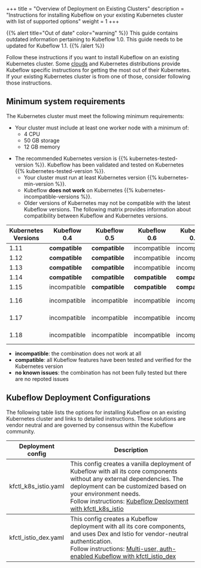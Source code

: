 +++
title = "Overview of Deployment on Existing Clusters"
description = "Instructions for installing Kubeflow on your existing Kubernetes cluster with list of supported options"
weight = 1
+++

{{% alert title="Out of date" color="warning" %}}
This guide contains outdated information pertaining to Kubeflow 1.0. This guide
needs to be updated for Kubeflow 1.1.
{{% /alert %}}


Follow these instructions if you want to install Kubeflow on an existing Kubernetes
cluster. Some [clouds](/docs/started/cloud) and Kubernetes distributions provide
Kubeflow specific instructions for getting the most out of their Kubernetes. If your
existing Kubernetes cluster is from one of those, consider following those instructions.

## Minimum system requirements

The Kubernetes cluster must meet the following minimum requirements:

- Your cluster must include at least one worker node with a minimum of:
  - 4 CPU
  - 50 GB storage
  - 12 GB memory

* The recommended Kubernetes version is {{% kubernetes-tested-version %}}.
  Kubeflow has been validated and tested on Kubernetes
  {{% kubernetes-tested-version %}}.
  - Your cluster must run at least Kubernetes version
    {{% kubernetes-min-version %}}.
  - Kubeflow **does not work** on Kubernetes
    {{% kubernetes-incompatible-versions %}}.
  - Older versions of Kubernetes may not be compatible with the latest Kubeflow versions. The following matrix
    provides information about compatibility between Kubeflow and Kubernetes versions.

<div class="table-responsive">
  <table class="table table-bordered">
    <thead class="thead-light">
      <tr>
        <th>Kubernetes Versions</th>
        <th>Kubeflow 0.4</th>
        <th>Kubeflow 0.5</th>
        <th>Kubeflow 0.6</th>
        <th>Kubeflow 0.7</th>
        <th>Kubeflow 1.0</th>
      </tr>
    </thead>
    <tbody>
      <tr>
        <td>1.11</td>
        <td><b>compatible</b></td>
        <td><b>compatible</b></td>
        <td>incompatible</td>
        <td>incompatible</td>
        <td>incompatible</td>
      </tr>
      <tr>
        <td>1.12</td>
        <td><b>compatible</b></td>
        <td><b>compatible</b></td>
        <td>incompatible</td>
        <td>incompatible</td>
        <td>incompatible</td>
      </tr>
      <tr>
        <td>1.13</td>
        <td><b>compatible</b></td>
        <td><b>compatible</b></td>
        <td>incompatible</td>
        <td>incompatible</td>
        <td>incompatible</td>
      </tr>
      <tr>
        <td>1.14</td>
        <td><b>compatible</b></td>
        <td><b>compatible</b></td>
        <td><b>compatible</b></td>
        <td><b>compatible</b></td>
        <td><b>compatible</b></td>
      </tr>
      <tr>
        <td>1.15</td>
        <td>incompatible</td>
        <td><b>compatible</b></td>
        <td><b>compatible</b></td>
        <td><b>compatible</b></td>
        <td><b>compatible</b></td>
      </tr>
      <tr>
        <td>1.16</td>
        <td>incompatible</td>
        <td>incompatible</td>
        <td>incompatible</td>
        <td>incompatible</td>
        <td><b>no known issues</b></td>
      </tr>
      <tr>
        <td>1.17</td>
        <td>incompatible</td>
        <td>incompatible</td>
        <td>incompatible</td>
        <td>incompatible</td>
        <td><b>no known issues</b></td>
      </tr>
      <tr>
        <td>1.18</td>
        <td>incompatible</td>
        <td>incompatible</td>
        <td>incompatible</td>
        <td>incompatible</td>
        <td><b>no known issues</b></td>
      </tr>
    </tbody>
  </table>
</div>

- **incompatible**: the combination does not work at all
- **compatible**: all Kubeflow features have been tested and verified for the
  Kubernetes version
- **no known issues**: the combination has not been fully tested but there are
  no repoted issues

## Kubeflow Deployment Configurations

The following table lists the options for installing Kubeflow on an existing Kubernetes
cluster and links to detailed instructions. These solutions are vendor neutral and are
governed by consensus within the Kubeflow community.

<div class="table-responsive">
  <table class="table table-bordered">
    <thead class="thead-light">
      <tr>
        <th>Deployment config</th>
        <th>Description</th>
      </tr>
    </thead>
    <tbody>
      <tr>
        <td>kfctl_k8s_istio.yaml</td>
        <td> This config creates a vanilla deployment of Kubeflow with all its core components without any external dependencies. The deployment can be customized based on your environment needs. <br />Follow instructions: <a href="/docs/started/k8s/kfctl-k8s-istio/">Kubeflow Deployment with kfctl_k8s_istio</a></td>
      </tr>
    </tbody>
    <tbody>
      <tr>
        <td>kfctl_istio_dex.yaml</td>
        <td> This config creates a Kubeflow deployment with all its core components, and uses Dex and Istio for vendor-neutral authentication. <br />Follow instructions: <a href="/docs/started/k8s/kfctl-istio-dex/">Multi-user, auth-enabled Kubeflow with kfctl_istio_dex</a></td>
      </tr>
    </tbody>
  </table>
</div>
